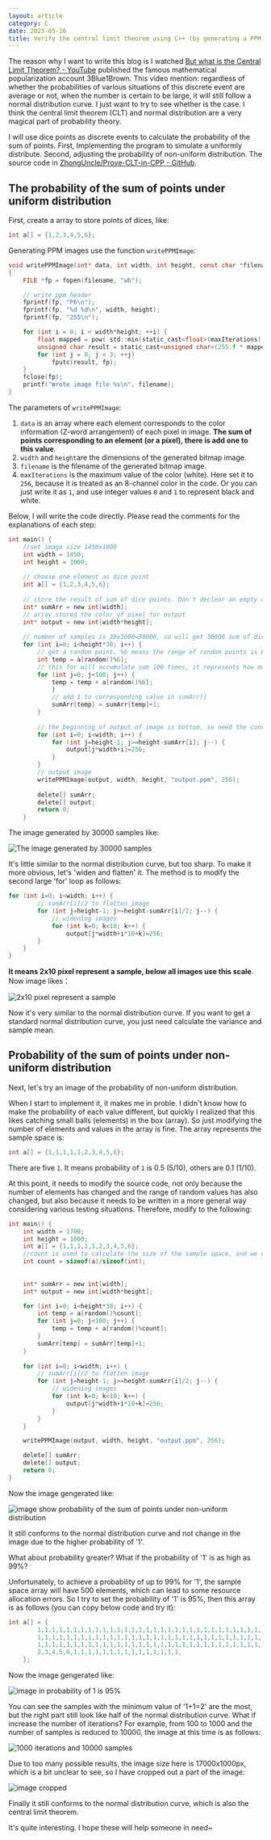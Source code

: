 ```yaml
---
layout: article
category: C
date: 2023-05-16
title: Verify the central limit theorem using C++ (by generating a PPM format image to verify that the discrete event with non-uniform probability conforms a normal distribution curve when the sample size is large enough)
---
```

<!-- excerpt-start -->
The reason why I want to write this blog is I watched [But what is the Central Limit Theorem? - YouTube](https://www.youtube.com/watch?v=zeJD6dqJ5lo) published the famous mathematical popularization account 3Blue1Brown. This video mention: regardless of whether the probabilities of various situations of this discrete event are average or not, when the number is certain to be large, it will still follow a normal distribution curve. I just want to try to see whether is the case. I think the central limit theorem (CLT) and normal distribution are a very magical part of probability theory.

I will use dice points as discrete events to calculate the probability of the sum of points. First, Implementing the program to simulate a uniformly distribute. Second, adjusting the probability of non-uniform distribution. The source code in [ZhongUncle/Prove-CLT-in-CPP - GitHub](https://github.com/ZhongUncle/Prove-CLT-in-CPP).

## The probability of the sum of points under uniform distribution
First, create a array to store points of dices, like:

```c
int a[] = {1,2,3,4,5,6};
```

Generating PPM images use the function `writePPMImage`:

```c
void writePPMImage(int* data, int width, int height, const char *filename, int maxIterations)
{
    FILE *fp = fopen(filename, "wb");

    // write ppm header
    fprintf(fp, "P6\n");
    fprintf(fp, "%d %d\n", width, height);
    fprintf(fp, "255\n");

    for (int i = 0; i < width*height; ++i) {
        float mapped = pow( std::min(static_cast<float>(maxIterations), static_cast<float>(data[i])) / 256.f, .5f);
        unsigned char result = static_cast<unsigned char>(255.f * mapped);
        for (int j = 0; j < 3; ++j)
            fputc(result, fp);
    }
    fclose(fp);
    printf("Wrote image file %s\n", filename);
}
```

The parameters of `writePPMImage`:
1. `data` is an array where each element corresponds to the color information (Z-word arrangement) of each pixel in image. **The sum of points corresponding to an element (or a pixel), there is add one to this value**.
2. `width` and `height`are the dimensions of the generated bitmap image.
3. `filename` is the filename of the generated bitmap image.
4. `maxIterations` is the maximum value of the color (white). Here set it to `256`, because it is treated as an 8-channel color in the code. Or you can just write it as `1`, and use integer values `0` and `1` to represent black and white.

Below, I will write the code directly. Please read the comments for the explanations of each step:

```c
int main() {
	//set image size 1450x1000
    int width = 1450;
    int height = 1000;
    
    // choose one element as dice point 
    int a[] = {1,2,3,4,5,6};
    
    // store the result of sum of dice points. Don't declear an empty array here, because some compiler will set empty elements to "strange" value and run in error (C compiler will set 0 default)
    int* sumArr = new int[width];
    // array stored the color of pixel for output
    int* output = new int[width*height];
	
    // number of samples is 30x1000=30000, so will get 30000 sum of dice points
    for (int i=0; i<height*30; i++) {
    	// get a random point. %6 means the range of random points is 0~5, corresponding length of a[]
        int temp = a[random()%6];
        // this for will accumulate sum 100 times, it represents how much dice points add together.=
        for (int j=0; j<100; j++) {
            temp = temp + a[random()%6];
	        }
	        // add 1 to corresponding value in sumArr[]
	        sumArr[temp] = sumArr[temp]+1;
	    }
	    
	    // the beginning of output of image is bottom, so need the conversion
	    for (int i=0; i<width; i++) {
	        for (int j=height-1; j>=height-sumArr[i]; j--) {
	            output[j*width+i]=256;
	        }
	    }
		// output image
	    writePPMImage(output, width, height, "output.ppm", 256);
	
	    delete[] sumArr;
	    delete[] output;
	    return 0;
	}
```

The image generated by 30000 samples like:

![The image generated by 30000 samples](/assets/images/0ab6001312674f5584344e66805e9ed6.jpeg)

It's little similar to the normal distribution curve, but too sharp. To make it more obvious, let's 'widen and flatten' it. The method is to modify the second large 'for' loop as follows:

```c
for (int i=0; i<width; i++) {
        // sumArr[i]/2 to flatten image
        for (int j=height-1; j>=height-sumArr[i]/2; j--) {
            // widening images
            for (int k=0; k<10; k++) {
                output[j*width+i*10+k]=256;
        }
    }
}
```
**It means 2x10 pixel represent a sample, below all images use this scale**. Now image likes：

![2x10 pixel represent a sample](/assets/images/d515e45655d847828bad030152d625cc.jpeg)

Now it's very similar to the normal distribution curve. If you want to get a standard normal distribution curve, you just need calculate the variance and sample mean.

## Probability of the sum of points under non-uniform distribution
Next, let's try an image of the probability of non-uniform distribution. 

When I start to implement it, it makes me in proble. I didn't know how to make the probability of each value different, but quickly I realized that this likes catching small balls (elements) in the box (array). So just modifying the number of elements and values in the array is fine. The array represents the sample space is:

```c
int a[] = {1,1,1,1,1,2,3,4,5,6};
```

There are five `1`. It means probability of `1` is 0.5 (5/10), others are 0.1 (1/10).

At this point, it needs to modify the source code, not only because the number of elements has changed and the range of random values has also changed, but also because it needs to be written in a more general way considering various testing situations. Therefore, modify to the following:

```c
int main() {
    int width = 1700;
    int height = 1000;
    int a[] = {1,1,1,1,1,2,3,4,5,6};
    //count is used to calculate the size of the sample space, and we don't need to manually modify
    int count = sizeof(a)/sizeof(int);
    
    
    int* sumArr = new int[width];
    int* output = new int[width*height];

    for (int i=0; i<height*30; i++) {
        int temp = a[random()%count];
        for (int j=0; j<100; j++) {
            temp = temp + a[random()%count];
        }
        sumArr[temp] = sumArr[temp]+1;
    }
    
    for (int i=0; i<width; i++) {
        // sumArr[i]/2 to flatten image
        for (int j=height-1; j>=height-sumArr[i]/2; j--) {
            // widening images
            for (int k=0; k<10; k++) {
                output[j*width+i*10+k]=256;
            }
        }
    }

    writePPMImage(output, width, height, "output.ppm", 256);

    delete[] sumArr;
    delete[] output;
    return 0;
}
```

Now the image gengerated like:

![image show probability of the sum of points under non-uniform distribution](/assets/images/24241094ec84457490b1394f7396b8a4.jpeg)

It still conforms to the normal distribution curve and not change in the image due to the higher probability of '1'.

What about probability greater? What if the probability of '1' is as high as 99%?

Unfortunately, to achieve a probability of up to 99% for '1', the sample space array will have 500 elements, which can lead to some resource allocation errors. So I try to set the probability of '1' is 95%, then this array is as follows (you can copy below code and try it):

```c
int a[] = {
       	1,1,1,1,1,1,1,1,1,1,1,1,1,1,1,1,1,1,1,1,1,1,1,1,1,1,1,1,1,1,1,1,1,1,1,1,1,1,1,1,1,1,1,1,1,1,1,1,1,1,1,1,1,1,1,1,1,1,1,1,1,1,1,1,1,1,1,1,1,1,1,1,1,1,1,1,1,1,1,1,    //#'1' = 40
        1,1,1,1,1,1,1,1,1,1,1,1,1,1,1,1,1,1,1,1,1,1,1,1,1,1,1,1,1,1,1,1,1,1,1,1,1,1,1,1,1,1,1,1,1,1,1,1,1,1,1,1,1,1,1,1,1,1,1,1,1,1,1,1,1,1,1,1,1,1,1,1,1,1,1,1,1,1,1,1,    //#'1' = 40
        1,1,1,1,1,1,1,1,1,1,1,1,1,1,1,1,1,1,1,1,1,1,1,1,1,1,1,1,1,1,1,1,1,1,1,1,1,1,1,1,1,1,1,1,1,1,1,1,1,1,1,1,1,1,1,1,1,1,1,1,1,1,1,1,1,1,1,1,1,1,1,1,1,1,1,1,1,1,1,1,    //#'1' = 40
        2,3,4,5,6,1,1,1,1,1,1,1,1,1,1,1,1,1,1,1,                          //#'1' = 15
    };
```

Now the image gengerated like:

![image in probability of 1 is 95%](/assets/images/51dce0d54ee0491cbf57b99f6acdc24a.jpeg)

You can see the samples with the minimum value of '1+1=2' are the most, but the right part still look like half of the normal distribution curve. What if increase the number of iterations? For example, from 100 to 1000 and the number of samples is reduced to 10000, the image at this time is as follows:

![1000 iterations and 10000 samples](/assets/images/7f03e7b0b2764a908d29aab45a2c8d0b.jpeg)

Due to too many possible results, the image size here is 17000x1000px, which is a bit unclear to see, so I have cropped out a part of the image:

![image cropped](/assets/images/464e02a09ffd4537b988153f9c32c782.jpeg)

Finally it still conforms to the normal distribution curve, which is also the central limit theorem.

It's quite interesting. I hope these will help someone in need~